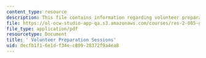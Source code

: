```yaml
---
content_type: resource
description: This file contains information regarding volunteer preparation sessions.
file: https://ol-ocw-studio-app-qa.s3.amazonaws.com/courses/res-2-005-girls-who-build-make-your-own-wearables-workshop-spring-2015/decfb1f16e1df34ec80928372f9a4ea8_MITRES_2_005S15_Prep.pdf
file_type: application/pdf
resourcetype: Document
title: ' Volunteer Preparation Sessions'
uid: decfb1f1-6e1d-f34e-c809-28372f9a4ea8
---
```


